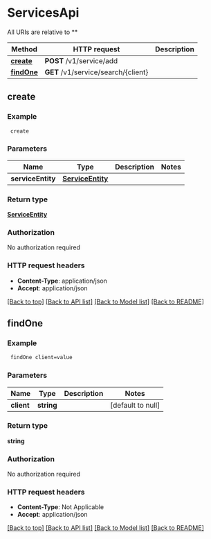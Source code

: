 # ServicesApi

All URIs are relative to **

Method | HTTP request | Description
------------- | ------------- | -------------
[**create**](ServicesApi.md#create) | **POST** /v1/service/add | 
[**findOne**](ServicesApi.md#findOne) | **GET** /v1/service/search/{client} | 



## create



### Example

```bash
 create
```

### Parameters


Name | Type | Description  | Notes
------------- | ------------- | ------------- | -------------
 **serviceEntity** | [**ServiceEntity**](ServiceEntity.md) |  |

### Return type

[**ServiceEntity**](ServiceEntity.md)

### Authorization

No authorization required

### HTTP request headers

- **Content-Type**: application/json
- **Accept**: application/json

[[Back to top]](#) [[Back to API list]](../README.md#documentation-for-api-endpoints) [[Back to Model list]](../README.md#documentation-for-models) [[Back to README]](../README.md)


## findOne



### Example

```bash
 findOne client=value
```

### Parameters


Name | Type | Description  | Notes
------------- | ------------- | ------------- | -------------
 **client** | **string** |  | [default to null]

### Return type

**string**

### Authorization

No authorization required

### HTTP request headers

- **Content-Type**: Not Applicable
- **Accept**: application/json

[[Back to top]](#) [[Back to API list]](../README.md#documentation-for-api-endpoints) [[Back to Model list]](../README.md#documentation-for-models) [[Back to README]](../README.md)

